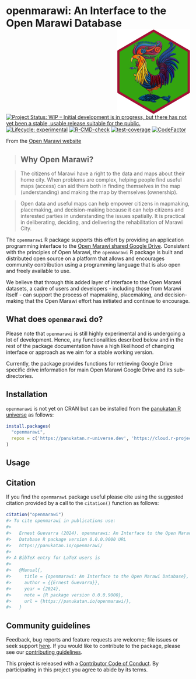 
<!-- README.md is generated from README.Rmd. Please edit that file -->

# openmarawi: An Interface to the Open Marawi Database <img src="man/figures/logo.png" width="200" align="right" />

<!-- badges: start -->

[![Project Status: WIP – Initial development is in progress, but there
has not yet been a stable, usable release suitable for the
public.](https://www.repostatus.org/badges/latest/wip.svg)](https://www.repostatus.org/#wip)
[![Lifecycle:
experimental](https://img.shields.io/badge/lifecycle-experimental-orange.svg)](https://lifecycle.r-lib.org/articles/stages.html#experimental)
[![R-CMD-check](https://github.com/panukatan/openmarawi/actions/workflows/R-CMD-check.yaml/badge.svg)](https://github.com/panukatan/openmarawi/actions/workflows/R-CMD-check.yaml)
[![test-coverage](https://github.com/panukatan/openmarawi/actions/workflows/test-coverage.yaml/badge.svg)](https://github.com/panukatan/openmarawi/actions/workflows/test-coverage.yaml)
[![CodeFactor](https://www.codefactor.io/repository/github/panukatan/openmarawi/badge)](https://www.codefactor.io/repository/github/panukatan/openmarawi)
<!-- badges: end -->

From the [Open Marawi website](www.openmarawi.com)

> ## Why Open Marawi?

> The citizens of Marawi have a right to the data and maps about their
> home city. When problems are complex, helping people find useful maps
> (access) can aid them both in finding themselves in the map
> (understanding) and making the map by themselves (ownership).

> Open data and useful maps can help empower citizens in mapmaking,
> placemaking, and decision-making because it can help citizens and
> interested parties in understanding the issues spatially. It is
> practical in deliberating, deciding, and delivering the rehabilitation
> of Marawi City.

The `openmarawi` R package supports this effort by providing an
application programming interface to the [Open Marawi shared Google
Drive](https://drive.google.com/drive/folders/1bph1LBRpxwydAvjuggyjmhmq6HhyteY8).
Consistent with the principles of Open Marawi, the `openmarawi` R
package is built and distributed open source on a platform that allows
and encourages community contribution using a programming language that
is also open and freely available to use.

We believe that through this added layer of interface to the Open Marawi
datasets, a cadre of users and developers - including those from Marawi
itself - can support the process of mapmaking, placemaking, and
decision-making that the Open Marawi effort has initiated and continue
to encourage.

## What does `openmarawi` do?

Please note that `openmarawi` is still highly experimental and is
undergoing a lot of development. Hence, any functionalities described
below and in the rest of the package documentation have a high
likelihood of changing interface or approach as we aim for a stable
working version.

Currently, the package provides functions for retrieving Google Drive
specific drive information for main Open Marawi Google Drive and its
sub-directories.

## Installation

`openmarawi` is not yet on CRAN but can be installed from the [panukatan
R universe](https://panukatan.r-universe.dev) as follows:

``` r
install.packages(
  "openmarawi",
  repos = c('https://panukatan.r-universe.dev', 'https://cloud.r-project.org')
)
```

## Usage

## Citation

If you find the `openmarawi` package useful please cite using the
suggested citation provided by a call to the `citation()` function as
follows:

``` r
citation("openmarawi")
#> To cite openmarawi in publications use:
#> 
#>   Ernest Guevarra (2024). openmarawi: An Interface to the Open Marawi
#>   Database R package version 0.0.0.9000 URL
#>   https://panukatan.io/openmarawi/
#> 
#> A BibTeX entry for LaTeX users is
#> 
#>   @Manual{,
#>     title = {openmarawi: An Interface to the Open Marawi Database},
#>     author = {{Ernest Guevarra}},
#>     year = {2024},
#>     note = {R package version 0.0.0.9000},
#>     url = {https://panukatan.io/openmarawi/},
#>   }
```

## Community guidelines

Feedback, bug reports and feature requests are welcome; file issues or
seek support [here](https://github.com/panukatan/openmarawi/issues). If
you would like to contribute to the package, please see our
[contributing
guidelines](https://panukatan.io/openmarawi/CONTRIBUTING.html).

This project is released with a [Contributor Code of
Conduct](https://panukatan.io/openmarawi/CODE_OF_CONDUCT.html). By
participating in this project you agree to abide by its terms.
